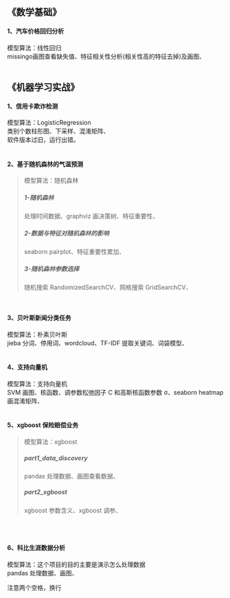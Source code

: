 ## 《数学基础》
#### 1、汽车价格回归分析  
模型算法：线性回归  
missingo画图查看缺失值、特征相关性分析(相关性高的特征去掉)及画图、 
<br>
<br>

## 《机器学习实战》
#### 1、信用卡欺诈检测  
模型算法：LogisticRegression  
类别个数柱形图、下采样、混淆矩阵、  
软件版本过旧，运行出错。
<br>
<br>

#### 2、基于随机森林的气温预测
>模型算法：随机森林 
>
>##### 1-随机森林
>处理时间数据、graphviz 画决策树、特征重要性、 
>
>##### 2-数据与特征对随机森林的影响
>seaborn pairplot、特征重要性累加、
>
>##### 3-随机森林参数选择 
>随机搜索 RandomizedSearchCV、网格搜索 GridSearchCV、
<br>

#### 3、贝叶斯新闻分类任务
模型算法：朴素贝叶斯  
jieba 分词、停用词、wordcloud、TF-IDF 提取关键词、词袋模型、
<br>
<br>

#### 4、支持向量机
模型算法：支持向量机  
SVM 画图、核函数、调参数松弛因子 C 和高斯核函数参数 σ、seaborn heatmap 画混淆矩阵、
<br>
<br>

#### 5、xgboost 保险赔偿业务 
>模型算法：xgboost 
> 
>##### part1_data_discovery 
>pandas 处理数据、画图查看数据、
> 
>##### part2_xgboost 
>xgboost 参数含义、xgboost 调参、
<br> 
<br> 

#### 6、科比生涯数据分析 
模型算法：这个项目的目的主要是演示怎么处理数据  
pandas 处理数据、画图、




注意两个空格，换行
